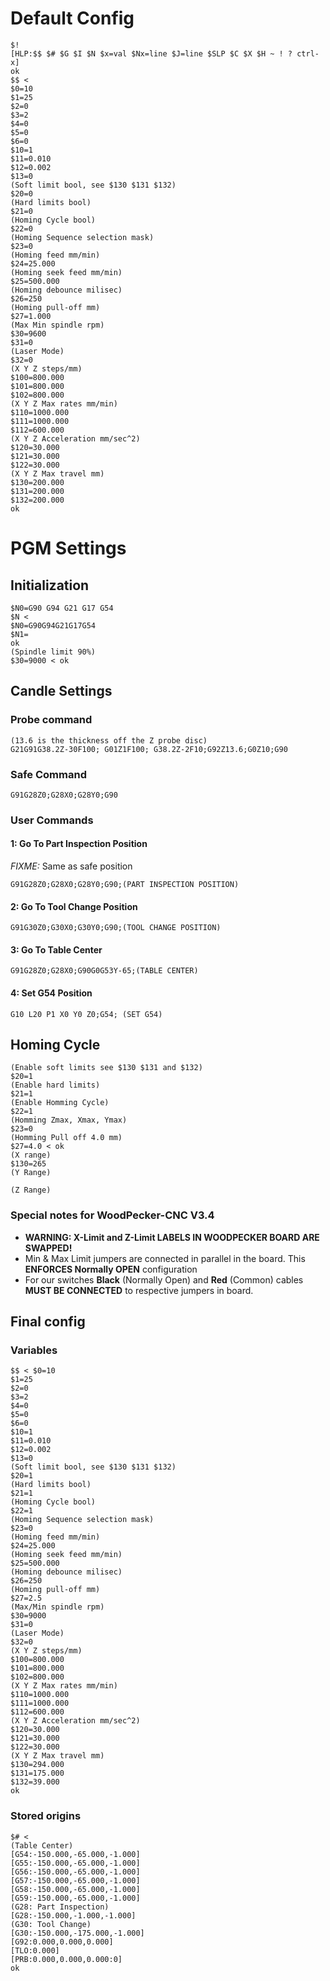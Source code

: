# Default Config

```grbl
$!
[HLP:$$ $# $G $I $N $x=val $Nx=line $J=line $SLP $C $X $H ~ ! ? ctrl-x]
ok
$$ < 
$0=10
$1=25
$2=0
$3=2
$4=0
$5=0
$6=0
$10=1
$11=0.010
$12=0.002
$13=0
(Soft limit bool, see $130 $131 $132)
$20=0
(Hard limits bool)
$21=0
(Homing Cycle bool)
$22=0
(Homing Sequence selection mask)
$23=0
(Homing feed mm/min)
$24=25.000
(Homing seek feed mm/min)
$25=500.000
(Homing debounce milisec)
$26=250
(Homing pull-off mm)
$27=1.000
(Max Min spindle rpm)
$30=9600
$31=0
(Laser Mode)
$32=0
(X Y Z steps/mm)
$100=800.000
$101=800.000
$102=800.000
(X Y Z Max rates mm/min)
$110=1000.000
$111=1000.000
$112=600.000
(X Y Z Acceleration mm/sec^2)
$120=30.000
$121=30.000
$122=30.000
(X Y Z Max travel mm)
$130=200.000
$131=200.000
$132=200.000
ok
```

# PGM Settings

## Initialization

```grbl
$N0=G90 G94 G21 G17 G54
$N < 
$N0=G90G94G21G17G54
$N1=
ok
(Spindle limit 90%)
$30=9000 < ok
```

## Candle Settings

### Probe command

```gcode
(13.6 is the thickness off the Z probe disc)
G21G91G38.2Z-30F100; G01Z1F100; G38.2Z-2F10;G92Z13.6;G0Z10;G90
```

### Safe Command

```gcode
G91G28Z0;G28X0;G28Y0;G90
```

### User Commands

#### 1: Go To Part Inspection Position

_FIXME:_ Same as safe position 

```gcode
G91G28Z0;G28X0;G28Y0;G90;(PART INSPECTION POSITION)
```

#### 2: Go To Tool Change Position

```gcode
G91G30Z0;G30X0;G30Y0;G90;(TOOL CHANGE POSITION)
```

#### 3: Go To Table Center

```gcode
G91G28Z0;G28X0;G90G0G53Y-65;(TABLE CENTER)
```

#### 4: Set G54 Position

```gcode
G10 L20 P1 X0 Y0 Z0;G54; (SET G54)
```

## Homing Cycle

```grbl
(Enable soft limits see $130 $131 and $132)
$20=1
(Enable hard limits)
$21=1
(Enable Homming Cycle)
$22=1
(Homming Zmax, Xmax, Ymax)
$23=0
(Homming Pull off 4.0 mm)
$27=4.0 < ok
(X range)
$130=265
(Y Range)

(Z Range)

```


### Special notes for WoodPecker-CNC V3.4 

- **WARNING: X-Limit and Z-Limit LABELS IN WOODPECKER BOARD ARE SWAPPED!**
- Min & Max Limit jumpers are connected in parallel in the board. This **ENFORCES Normally OPEN** configuration
- For our switches **Black** (Normally Open) and **Red** (Common) cables **MUST BE CONNECTED** to respective jumpers in board.


## Final config

### Variables

```grbl
$$ < $0=10
$1=25
$2=0
$3=2
$4=0
$5=0
$6=0
$10=1
$11=0.010
$12=0.002
$13=0
(Soft limit bool, see $130 $131 $132)
$20=1
(Hard limits bool)
$21=1
(Homing Cycle bool)
$22=1
(Homing Sequence selection mask)
$23=0
(Homing feed mm/min)
$24=25.000
(Homing seek feed mm/min)
$25=500.000
(Homing debounce milisec)
$26=250
(Homing pull-off mm)
$27=2.5
(Max/Min spindle rpm)
$30=9000
$31=0
(Laser Mode)
$32=0
(X Y Z steps/mm)
$100=800.000
$101=800.000
$102=800.000
(X Y Z Max rates mm/min)
$110=1000.000
$111=1000.000
$112=600.000
(X Y Z Acceleration mm/sec^2)
$120=30.000
$121=30.000
$122=30.000
(X Y Z Max travel mm)
$130=294.000
$131=175.000
$132=39.000
ok
```

### Stored origins

```gcode
$# < 
(Table Center)
[G54:-150.000,-65.000,-1.000]
[G55:-150.000,-65.000,-1.000]
[G56:-150.000,-65.000,-1.000]
[G57:-150.000,-65.000,-1.000]
[G58:-150.000,-65.000,-1.000]
[G59:-150.000,-65.000,-1.000]
(G28: Part Inspection)
[G28:-150.000,-1.000,-1.000]
(G30: Tool Change)
[G30:-150.000,-175.000,-1.000]
[G92:0.000,0.000,0.000]
[TLO:0.000]
[PRB:0.000,0.000,0.000:0]
ok
```

